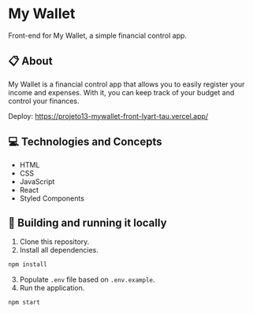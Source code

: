 # My Wallet


Front-end for My Wallet, a simple financial control app.

## 📋 About

My Wallet is a financial control app that allows you to easily register your income and expenses. With it, you can keep track of your budget and control your finances.

Deploy: https://projeto13-mywallet-front-lyart-tau.vercel.app/

## 💻 Technologies and Concepts

- HTML
- CSS
- JavaScript
- React
- Styled Components

## 🏁 Building and running it locally

1. Clone this repository.
2. Install all dependencies.

```bash
npm install
```

3. Populate `.env` file based on `.env.example`.
4. Run the application.

```bash
npm start
```